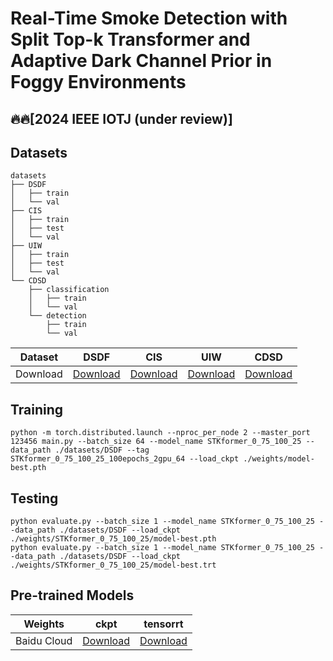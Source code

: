# Real-Time Smoke Detection with Split Top-k Transformer and Adaptive Dark Channel Prior in Foggy Environments

## 🔥🔥[2024 IEEE IOTJ (under review)] 

## Datasets
```
datasets
├── DSDF
│   ├── train
│   └── val
├── CIS
│   ├── train
│   ├── test
│   └── val
├── UIW
│   ├── train
│   ├── test
│   └── val
└── CDSD
    ├── classification
    │   ├── train
    │   └── val
    └── detection
        ├── train
        └── val
```

<table>
<thead>
  <tr>
    <th>Dataset</th>
    <th>DSDF</th>
    <th>CIS</th>
    <th>UIW</th>
    <th>CDSD</th>
  </tr>
</thead>
<tbody>
  <tr>
    <td>Download</td>
    <td> <a href="https://pan.baidu.com/s/1TEzyt8w2C2z06hj2M-yNsg?pwd=4wz8 ">Download </a> </td>
    <td> <a href="https://github.com/jefferson2021ufc/EdgeFireSmoke?tab=readme-ov-file">Download </a> </td>
    <td> <a href="https://github.com/jefferson2021ufc/EdgeFireSmoke?tab=readme-ov-file">Download </a> </td>
    <td> <a href="https://pan.baidu.com/s/1vBM0YgsfKiWIXwFKic6m1g?pwd=1bx3 ">Download </a> </td>
  </tr>
</tbody>
</table>

## Training
```
python -m torch.distributed.launch --nproc_per_node 2 --master_port 123456 main.py --batch_size 64 --model_name STKformer_0_75_100_25 --data_path ./datasets/DSDF --tag STKformer_0_75_100_25_100epochs_2gpu_64 --load_ckpt ./weights/model-best.pth
```

## Testing
```
python evaluate.py --batch_size 1 --model_name STKformer_0_75_100_25 --data_path ./datasets/DSDF --load_ckpt ./weights/STKformer_0_75_100_25/model-best.pth
python evaluate.py --batch_size 1 --model_name STKformer_0_75_100_25 --data_path ./datasets/DSDF --load_ckpt ./weights/STKformer_0_75_100_25/model-best.trt
```

## Pre-trained Models
<table>
<thead>
  <tr>
    <th>Weights</th>
    <th>ckpt</th>
    <th>tensorrt</th>
  </tr>
</thead>
<tbody>
  <tr>
    <td>Baidu Cloud</td>
    <td> <a href="https://pan.baidu.com/s/1728RkFAG8tYlpF5OkoGc0A?pwd=b32l ">Download </a> </td>
    <td> <a href="https://pan.baidu.com/s/1kuYaKuQSgCHmTxgcrthM7w?pwd=1nqm ">Download </a> </td>
  </tr>
</tbody>
</table>
